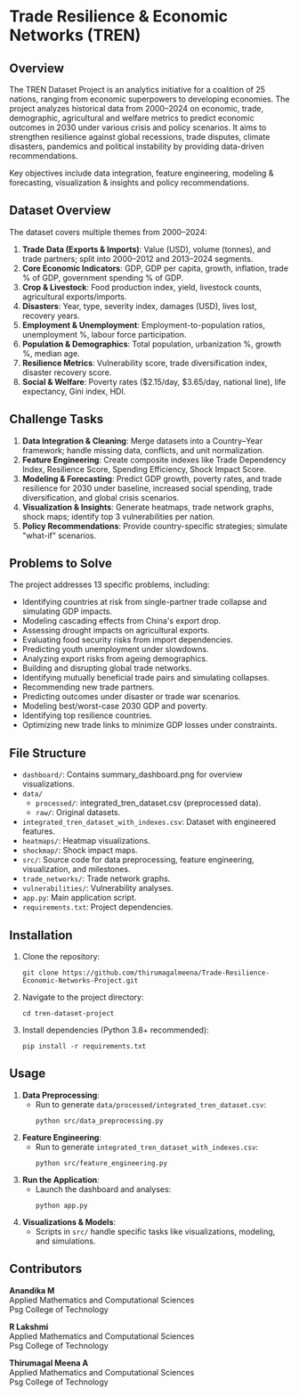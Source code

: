 # Trade Resilience & Economic Networks (TREN)

## Overview
The TREN Dataset Project is an analytics initiative for a coalition of 25 nations, ranging from economic superpowers to developing economies. The project analyzes historical data from 2000–2024 on economic, trade, demographic, agricultural and welfare metrics to predict economic outcomes in 2030 under various crisis and policy scenarios. It aims to strengthen resilience against global recessions, trade disputes, climate disasters, pandemics and political instability by providing data-driven recommendations.

Key objectives include data integration, feature engineering, modeling & forecasting, visualization & insights and policy recommendations.

## Dataset Overview
The dataset covers multiple themes from 2000–2024:
1. **Trade Data (Exports & Imports)**: Value (USD), volume (tonnes), and trade partners; split into 2000–2012 and 2013–2024 segments.
2. **Core Economic Indicators**: GDP, GDP per capita, growth, inflation, trade % of GDP, government spending % of GDP.
3. **Crop & Livestock**: Food production index, yield, livestock counts, agricultural exports/imports.
4. **Disasters**: Year, type, severity index, damages (USD), lives lost, recovery years.
5. **Employment & Unemployment**: Employment-to-population ratios, unemployment %, labour force participation.
6. **Population & Demographics**: Total population, urbanization %, growth %, median age.
7. **Resilience Metrics**: Vulnerability score, trade diversification index, disaster recovery score.
8. **Social & Welfare**: Poverty rates ($2.15/day, $3.65/day, national line), life expectancy, Gini index, HDI.

## Challenge Tasks
1. **Data Integration & Cleaning**: Merge datasets into a Country–Year framework; handle missing data, conflicts, and unit normalization.
2. **Feature Engineering**: Create composite indexes like Trade Dependency Index, Resilience Score, Spending Efficiency, Shock Impact Score.
3. **Modeling & Forecasting**: Predict GDP growth, poverty rates, and trade resilience for 2030 under baseline, increased social spending, trade diversification, and global crisis scenarios.
4. **Visualization & Insights**: Generate heatmaps, trade network graphs, shock maps; identify top 3 vulnerabilities per nation.
5. **Policy Recommendations**: Provide country-specific strategies; simulate "what-if" scenarios.

## Problems to Solve
The project addresses 13 specific problems, including:
- Identifying countries at risk from single-partner trade collapse and simulating GDP impacts.
- Modeling cascading effects from China's export drop.
- Assessing drought impacts on agricultural exports.
- Evaluating food security risks from import dependencies.
- Predicting youth unemployment under slowdowns.
- Analyzing export risks from ageing demographics.
- Building and disrupting global trade networks.
- Identifying mutually beneficial trade pairs and simulating collapses.
- Recommending new trade partners.
- Predicting outcomes under disaster or trade war scenarios.
- Modeling best/worst-case 2030 GDP and poverty.
- Identifying top resilience countries.
- Optimizing new trade links to minimize GDP losses under constraints.

## File Structure
- `dashboard/`: Contains summary_dashboard.png for overview visualizations.
- `data/`
  - `processed/`: integrated_tren_dataset.csv (preprocessed data).
  - `raw/`: Original datasets.
- `integrated_tren_dataset_with_indexes.csv`: Dataset with engineered features.
- `heatmaps/`: Heatmap visualizations.
- `shockmap/`: Shock impact maps.
- `src/`: Source code for data preprocessing, feature engineering, visualization, and milestones.
- `trade_networks/`: Trade network graphs.
- `vulnerabilities/`: Vulnerability analyses.
- `app.py`: Main application script.
- `requirements.txt`: Project dependencies.

## Installation
1. Clone the repository:
   ```
   git clone https://github.com/thirumagalmeena/Trade-Resilience-Economic-Networks-Project.git
   ```
2. Navigate to the project directory:
   ```
   cd tren-dataset-project
   ```
3. Install dependencies (Python 3.8+ recommended):
   ```
   pip install -r requirements.txt
   ```

## Usage
1. **Data Preprocessing**:
   - Run to generate `data/processed/integrated_tren_dataset.csv`:
     ```
     python src/data_preprocessing.py
     ```
2. **Feature Engineering**:
   - Run to generate `integrated_tren_dataset_with_indexes.csv`:
     ```
     python src/feature_engineering.py
     ```
3. **Run the Application**:
   - Launch the dashboard and analyses:
     ```
     python app.py
     ```
4. **Visualizations & Models**:
   - Scripts in `src/` handle specific tasks like visualizations, modeling, and simulations.


## Contributors

**Anandika M**  
Applied Mathematics and Computational Sciences  
Psg College of Technology  

**R Lakshmi**  
Applied Mathematics and Computational Sciences  
Psg College of Technology  

**Thirumagal Meena A**  
Applied Mathematics and Computational Sciences  
Psg College of Technology
